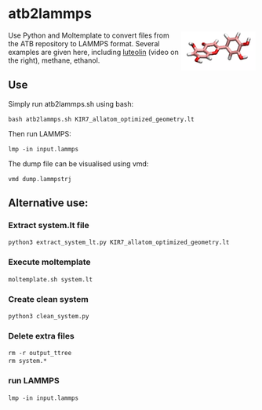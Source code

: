# atb2lammps


<a href="webp">
  <img src="luteolin_C15H10O6/luoteolin.webp" align="right" width="30%"/>
</a>

Use Python and Moltemplate to convert files from the ATB repository to LAMMPS format. Several examples are given here, including [luteolin](luteolin_C15H10O6/) (video on the right), methane, ethanol. 

## Use

Simply run atb2lammps.sh using bash:

```
bash atb2lammps.sh KIR7_allatom_optimized_geometry.lt
```

Then run LAMMPS: 

```
lmp -in input.lammps
```

The dump file can be visualised using vmd:

```
vmd dump.lammpstrj
```


## Alternative use:

### Extract system.lt file

```
python3 extract_system_lt.py KIR7_allatom_optimized_geometry.lt
```

### Execute moltemplate

```
moltemplate.sh system.lt
```

### Create clean system

```
python3 clean_system.py
```

### Delete extra files

```
rm -r output_ttree
rm system.*
```

### run LAMMPS

```
lmp -in input.lammps
```
